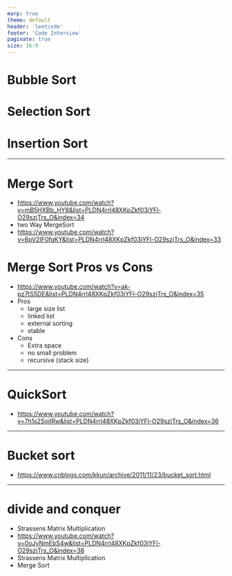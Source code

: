 ```yaml
---
marp: true
theme: default
header: 'leetcode'
footer: 'Code Interview'
paginate: true
size: 16:9
---
```


# Bubble Sort

# Selection Sort

# Insertion Sort

---

# Merge Sort

- https://www.youtube.com/watch?v=mB5HXBb_HY8&list=PLDN4rrl48XKpZkf03iYFl-O29szjTrs_O&index=34
- two Way MergeSort
- https://www.youtube.com/watch?v=6pV2IF0fgKY&list=PLDN4rrl48XKpZkf03iYFl-O29szjTrs_O&index=33

# Merge Sort Pros vs Cons

- https://www.youtube.com/watch?v=ak-pz7tS5DE&list=PLDN4rrl48XKpZkf03iYFl-O29szjTrs_O&index=35
- Pros
  - large size list
  - linked list
  - external sorting
  - stable
- Cons
  - Extra space
  - no small problem
  - recursive (stack size)

---

# QuickSort

- https://www.youtube.com/watch?v=7h1s2SojIRw&list=PLDN4rrl48XKpZkf03iYFl-O29szjTrs_O&index=36

---

# Bucket sort
- https://www.cnblogs.com/kkun/archive/2011/11/23/bucket_sort.html
---

# divide and conquer

- Strassens Matrix Multiplication
- https://www.youtube.com/watch?v=0oJyNmEbS4w&list=PLDN4rrl48XKpZkf03iYFl-O29szjTrs_O&index=38
- Strassens Matrix Multiplication
- Merge Sort
